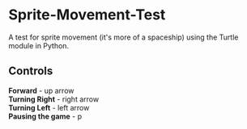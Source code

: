 # Sprite-Movement-Test
A test for sprite movement (it's more of a spaceship) using the Turtle module in Python.

## Controls
**Forward** - up arrow  <br />
**Turning Right** - right arrow  <br />
**Turning Left** - left arrow  <br />
**Pausing the game** - p
